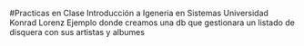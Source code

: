 #Practicas en Clase Introducción a Igeneria en Sistemas
Universidad Konrad Lorenz
Ejemplo donde creamos una db que gestionara un listado de disquera con sus artistas y albumes
